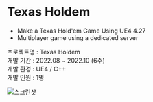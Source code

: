 # Texas Holdem
* Make a Texas Hold'em Game Using UE4 4.27
* Multiplayer game using a dedicated server 

프로젝트명 : Texas Holdem  
개발 기간 : 2022.08 ~ 2022.10 (6주)  
개발 환경 : UE4 / C++  
개발 인원 : 1명  

![스크린샷](https://github.com/user-attachments/assets/14424899-946e-406c-841a-d6a485b1f4f7)
